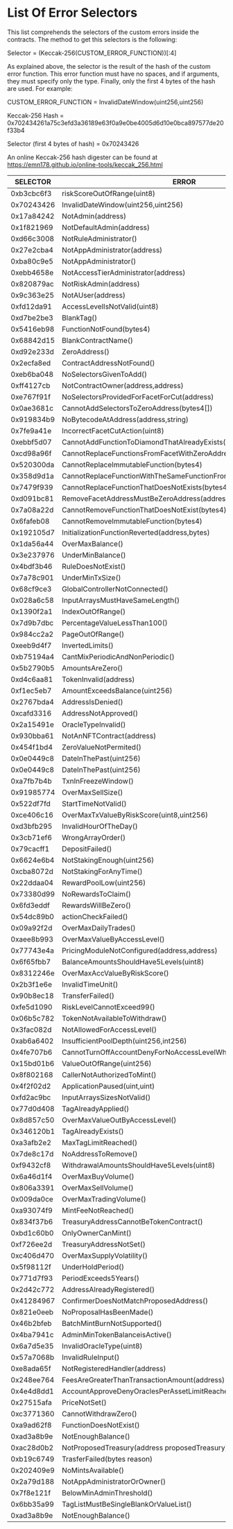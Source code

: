 # List Of Error Selectors

This list comprehends the selectors of the custom errors inside the contracts. The method to get this selectors is the following:

Selector = (Keccak-256(CUSTOM_ERROR_FUNCTION))[:4]

As explained above, the selector is the result of the hash of the custom error function. This error function must have no spaces, and if arguments, they must specify only the type. Finally, only the first 4 bytes of the hash are used. For example:

CUSTOM_ERROR_FUNCTION = InvalidDateWindow(uint256,uint256)

Keccak-256 Hash = 0x702434261a75c3efd3a36189e63f0a9e0be4005d6d10e0bca897577de20f33b4

Selector (first 4 bytes of hash) = 0x70243426

An online Keccak-256 hash digester can be found at https://emn178.github.io/online-tools/keccak_256.html

| SELECTOR   | ERROR                                                            |
| ---------- | ---------------------------------------------------------------- |
| 0xb3cbc6f3 | riskScoreOutOfRange(uint8)                                       |
| 0x70243426 | InvalidDateWindow(uint256,uint256)                               |
| 0x17a84242 | NotAdmin(address)                                                |
| 0x1f821969 | NotDefaultAdmin(address)                                         |
| 0xd66c3008 | NotRuleAdministrator()                                           |
| 0x27e2cba4 | NotAppAdministrator(address)                                     |
| 0xba80c9e5 | NotAppAdministrator()                                            |
| 0xebb4658e | NotAccessTierAdministrator(address)                              |
| 0x820879ac | NotRiskAdmin(address)                                            |
| 0x9c363e25 | NotAUser(address)                                                |
| 0xfd12da91 | AccessLevelIsNotValid(uint8)                                     |
| 0xd7be2be3 | BlankTag()                                                       |
| 0x5416eb98 | FunctionNotFound(bytes4)                                         |
| 0x68842d15 | BlankContractName()                                              |
| 0xd92e233d | ZeroAddress()                                                    |
| 0x2ecfa8ed | ContractAddressNotFound()                                        |
| 0xeb6ba048 | NoSelectorsGivenToAdd()                                          |
| 0xff4127cb | NotContractOwner(address,address)                                |
| 0xe767f91f | NoSelectorsProvidedForFacetForCut(address)                       |
| 0x0ae3681c | CannotAddSelectorsToZeroAddress(bytes4[])                        |
| 0x919834b9 | NoBytecodeAtAddress(address,string)                              |
| 0x7fe9a41e | IncorrectFacetCutAction(uint8)                                   |
| 0xebbf5d07 | CannotAddFunctionToDiamondThatAlreadyExists(bytes4)              |
| 0xcd98a96f | CannotReplaceFunctionsFromFacetWithZeroAddress(bytes4[])         |
| 0x520300da | CannotReplaceImmutableFunction(bytes4)                           |
| 0x358d9d1a | CannotReplaceFunctionWithTheSameFunctionFromTheSameFacet(bytes4) |
| 0x7479f939 | CannotReplaceFunctionThatDoesNotExists(bytes4)                   |
| 0xd091bc81 | RemoveFacetAddressMustBeZeroAddress(address)                     |
| 0x7a08a22d | CannotRemoveFunctionThatDoesNotExist(bytes4)                     |
| 0x6fafeb08 | CannotRemoveImmutableFunction(bytes4)                            |
| 0x192105d7 | InitializationFunctionReverted(address,bytes)                    |
| 0x1da56a44 | OverMaxBalance()                                             |
| 0x3e237976 | UnderMinBalance()                                                |
| 0x4bdf3b46 | RuleDoesNotExist()                                               |
| 0x7a78c901 | UnderMinTxSize()                                                 |
| 0x68cf9ce3 | GlobalControllerNotConnected()                                   |
| 0x028a6c58 | InputArraysMustHaveSameLength()                                  |
| 0x1390f2a1 | IndexOutOfRange()                                                |
| 0x7d9b7dbc | PercentageValueLessThan100()                                     |
| 0x984cc2a2 | PageOutOfRange()                                                 |
| 0xeeb9d4f7 | InvertedLimits()                                                 |
| 0xb75194a4 | CantMixPeriodicAndNonPeriodic()                                  |
| 0x5b2790b5 | AmountsAreZero()                                                 |
| 0xd4c6aa81 | TokenInvalid(address)                                            |
| 0xf1ec5eb7 | AmountExceedsBalance(uint256)                                    |
| 0x2767bda4 | AddressIsDenied()                                                |
| 0xcafd3316 | AddressNotApproved()                                             |
| 0x2a15491e | OracleTypeInvalid()                                              |
| 0x930bba61 | NotAnNFTContract(address)                                        |
| 0x454f1bd4 | ZeroValueNotPermited()                                           |
| 0x0e0449c8 | DateInThePast(uint256)                                           |
| 0x0e0449c8 | DateInThePast(uint256)                                           |
| 0xa7fb7b4b | TxnInFreezeWindow()                                              |
| 0x91985774 | OverMaxSellSize()                                       |
| 0x522df7fd | StartTimeNotValid()                                              |
| 0xce406c16 | OverMaxTxValueByRiskScore(uint8,uint256)                         |
| 0xd3bfb295 | InvalidHourOfTheDay()                                            |
| 0x3cb71ef6 | WrongArrayOrder()                                                |
| 0x79cacff1 | DepositFailed()                                                  |
| 0x6624e6b4 | NotStakingEnough(uint256)                                        |
| 0xcba8072d | NotStakingForAnyTime()                                           |
| 0x22ddaa04 | RewardPoolLow(uint256)                                           |
| 0x73380d99 | NoRewardsToClaim()                                               |
| 0x6fd3eddf | RewardsWillBeZero()                                              |
| 0x54dc89b0 | actionCheckFailed()                                              |
| 0x09a92f2d | OverMaxDailyTrades()                                             |
| 0xaee8b993 | OverMaxValueByAccessLevel()                                      |
| 0x77743e4a | PricingModuleNotConfigured(address,address)                      |
| 0x6f65fbb7 | BalanceAmountsShouldHave5Levels(uint8)                           |
| 0x8312246e | OverMaxAccValueByRiskScore()                                     |
| 0x2b3f1e6e | InvalidTimeUnit()                                                |
| 0x90b8ec18 | TransferFailed()                                                 |
| 0xfe5d1090 | RiskLevelCannotExceed99()                                        |
| 0x06b5c782 | TokenNotAvailableToWithdraw()                                    |
| 0x3fac082d | NotAllowedForAccessLevel()                                       |
| 0xab6a6402 | InsufficientPoolDepth(uint256,int256)                            |
| 0x4fe707b6 | CannotTurnOffAccountDenyForNoAccessLevelWhileActive()            |
| 0x15bd01b6 | ValueOutOfRange(uint256)                                         |
| 0x8f802168 | CallerNotAuthorizedToMint()                                      |
| 0x4f2f02d2 | ApplicationPaused(uint,uint)                                     |
| 0xfd2ac9bc | InputArraysSizesNotValid()                                       |
| 0x77d0d408 | TagAlreadyApplied()                                              |
| 0x8d857c50 | OverMaxValueOutByAccessLevel()                                   |
| 0x346120b1 | TagAlreadyExists()                                               |
| 0xa3afb2e2 | MaxTagLimitReached()                                             |
| 0x7de8c17d | NoAddressToRemove()                                              |
| 0xf9432cf8 | WithdrawalAmountsShouldHave5Levels(uint8)                        |
| 0x6a46d1f4 | OverMaxBuyVolume()                                               |
| 0x806a3391 | OverMaxSellVolume()                                              |
| 0x009da0ce | OverMaxTradingVolume()                                           |
| 0xa93074f9 | MintFeeNotReached()                                              |
| 0x834f37b6 | TreasuryAddressCannotBeTokenContract()                           |
| 0xbd1c60b0 | OnlyOwnerCanMint()                                               |
| 0xf726ee2d | TreasuryAddressNotSet()                                          |
| 0xc406d470 | OverMaxSupplyVolatility()                                        |
| 0x5f98112f | UnderHoldPeriod()                                                |
| 0x771d7f93 | PeriodExceeds5Years()                                            |
| 0x2d42c772 | AddressAlreadyRegistered()                                       |
| 0x41284967 | ConfirmerDoesNotMatchProposedAddress()                           |
| 0x821e0eeb | NoProposalHasBeenMade()                                          |
| 0x46b2bfeb | BatchMintBurnNotSupported()                                      |
| 0x4ba7941c | AdminMinTokenBalanceisActive()                                   |
| 0x6a7d5e35 | InvalidOracleType(uint8)                                         |
| 0x57a7068b | InvalidRuleInput()                                               |
| 0xe8ada65f | NotRegisteredHandler(address)                                    |
| 0x248ee764 | FeesAreGreaterThanTransactionAmount(address)                     |
| 0x4e4d8dd1 | AccountApproveDenyOraclesPerAssetLimitReached()                  |
| 0x27515afa | PriceNotSet()                                                    |
| 0xc3771360 | CannotWithdrawZero()                                             |
| 0xa9ad62f8 | FunctionDoesNotExist()                                           |
| 0xad3a8b9e | NotEnoughBalance()                                               |
| 0xac28d0b2 | NotProposedTreasury(address proposedTreasury)                    |
| 0xb19c6749 | TrasferFailed(bytes reason)                                      |
| 0x202409e9 | NoMintsAvailable()                                               |
| 0x2a79d188 | NotAppAdministratorOrOwner()                                     |
| 0x7f8e121f | BelowMinAdminThreshold()                                         |
| 0x6bb35a99 | TagListMustBeSingleBlankOrValueList()                            |
| 0xad3a8b9e | NotEnoughBalance()                                               |

